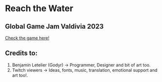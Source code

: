 # Reach the Water
## Global Game Jam Valdivia 2023

[Check the game here!](https://globalgamejam.org/2021/games/malvinas-square-6)

## Credits to:
1. Benjamín Letelier (Godyr) -> Programmer, Designer and bit of art too.
2. Twitch viewers -> Ideas, fonts, music, translation, emotional support and art too!.
